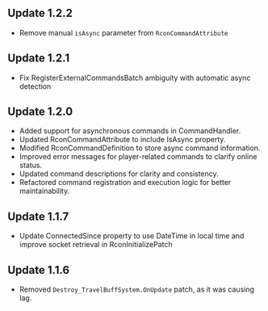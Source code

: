 ## Update 1.2.2

- Remove manual `isAsync` parameter from `RconCommandAttribute` 

## Update 1.2.1

- Fix RegisterExternalCommandsBatch ambiguity with automatic async detection

## Update 1.2.0

- Added support for asynchronous commands in CommandHandler.
- Updated RconCommandAttribute to include IsAsync property.
- Modified RconCommandDefinition to store async command information.
- Improved error messages for player-related commands to clarify online status.
- Updated command descriptions for clarity and consistency.
- Refactored command registration and execution logic for better maintainability.

## Update 1.1.7

- Update ConnectedSince property to use DateTime in local time and improve socket retrieval in RconInitializePatch

## Update 1.1.6

- Removed `Destroy_TravelBuffSystem.OnUpdate` patch, as it was causing lag. 